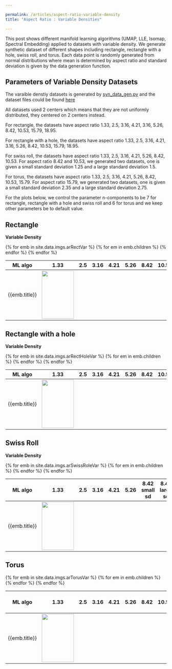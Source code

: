 ```yaml
---

permalink: /articles/aspect-ratio-variable-density
title: "Aspect Ratio : Variable Densities"

---
```



This post shows different manifold learning algorithms (UMAP, LLE, Isomap, Spectral Embedding) applied to datasets with variable density. We generate synthetic dataset of different shapes including rectangle, rectangle with a hole, swiss roll, and torus. Each data point is randomly generated from normal distributions where mean is determined by aspect ratio and standard deviation is given by the data generation function.

Parameters of Variable Density Datasets
---------------------------------------
The varaible denstiy datasets is generated by [syn_data_gen.py](https://github.com/mk322/manifold-learning-examples/blob/main/synthetic-data-code/syn_data_gen.py) and the dataset files could be found [here](https://github.com/mk322/manifold-learning-examples/tree/main/synthetic-data-file/variable-density-datasets) 

All datasets used 2 centers which means that they are not uniformly distributed, they centered on 2 centers instead. 

For rectangle, the datasets have aspect ratio 1.33, 2.5, 3.16, 4.21, 3.16, 5.26, 8.42, 10.53, 15.79, 18.95. 

For rectangle with a hole, the datasets have aspect ratio 1.33, 2.5, 3.16, 4.21, 3.16, 5.26, 8.42, 10.53, 15.79, 18.95. 

For swiss roll, the datasets have aspect ratio 1.33, 2.5, 3.16, 4.21, 5.26, 8.42, 10.53. For aspect ratio 8.42 and 10.53, we generated two datasets, one is given a small standard deviation 1.25 and a large standard deviation 1.5.

For torus, the datasets have aspect ratio 1.33, 2.5, 3.16, 4.21, 5.26, 8.42, 10.53, 15.79. For aspect ratio 15.79, we generated two datasets, one is given a small standard deviation 2.35 and a large standard deviation 2.75.

For the plots below, we control the parameter n-components to be 7 for rectangle, rectangle with a hole and swiss roll and 6 for torus and we keep other parameters be to default value. 


Rectangle
---------

**Variable Density**

<table>
  <thead>
    <tr>
      <th>ML algo</th>
      <th>1.33</th>
      <th>2.5</th>
      <th>3.16</th>
      <th>4.21</th>
      <th>5.26</th>
      <th>8.42</th>
      <th>10.53</th>
      <th>15.79</th>
      <th>18.95</th>
    </tr>
  </thead>
  <tbody>
    {% for emb in site.data.imgs.arRectVar %}
    <tr>
      <td>{{emb.title}}</td>
      {% for em in emb.children %}
      <td><img src = "{{site.baseurl}}{{em.url}}" width="100" height="150"></td>
      {% endfor %}
    </tr>
    {% endfor %}
  </tbody>
</table>



Rectangle with a hole
---------

**Variable Density**

<table>
  <thead>
    <tr>
      <th>ML algo</th>
      <th>1.33</th>
      <th>2.5</th>
      <th>3.16</th>
      <th>4.21</th>
      <th>5.26</th>
      <th>8.42</th>
      <th>10.53</th>
      <th>15.79</th>
      <th>18.95</th>
    </tr>
  </thead>
  <tbody>
    {% for emb in site.data.imgs.arRectHoleVar %}
    <tr>
      <td>{{emb.title}}</td>
      {% for em in emb.children %}
      <td><img src = "{{site.baseurl}}{{em.url}}" width="100" height="150"></td>
      {% endfor %}
    </tr>
    {% endfor %}
  </tbody>
</table>


Swiss Roll
---------

**Variable Density**

<table>
  <thead>
    <tr>
      <th>ML algo</th>
      <th>1.33</th>
      <th>2.5</th>
      <th>3.16</th>
      <th>4.21</th>
      <th>5.26</th>
      <th>8.42 small sd</th>
      <th>8.42 large sd</th>
      <th>10.53 small sd</th>
      <th>10.53 large sd</th>
    </tr>
  </thead>
  <tbody>
    {% for emb in site.data.imgs.arSwissRoleVar %}
    <tr>
      <td>{{emb.title}}</td>
      {% for em in emb.children %}
      <td><img src = "{{site.baseurl}}{{em.url}}" width="100" height="150"></td>
      {% endfor %}
    </tr>
    {% endfor %}
  </tbody>
</table>


Torus
---------


<table>
  <thead>
    <tr>
      <th>ML algo</th>
      <th>1.33</th>
      <th>2.5</th>
      <th>3.16</th>
      <th>4.21</th>
      <th>5.26</th>
      <th>8.42</th>
      <th>10.53</th>
      <th>15.79 small sd</th>
      <th>15.79 large sd</th>
    </tr>
  </thead>
  <tbody>
    {% for emb in site.data.imgs.arTorusVar %}
    <tr>
      <td>{{emb.title}}</td>
      {% for em in emb.children %}
      <td><img src = "{{site.baseurl}}{{em.url}}" width="100" height="150"></td>
      {% endfor %}
    </tr>
    {% endfor %}
  </tbody>
</table>